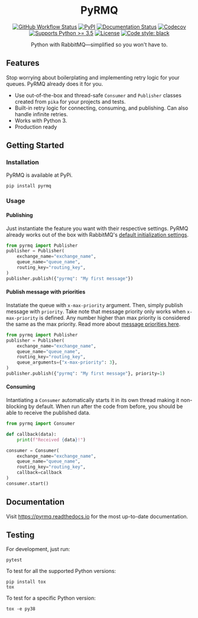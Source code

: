 <!--suppress HtmlDeprecatedAttribute -->
<div align="center">
  <h1>PyRMQ</h1>
  <a href="https://github.com/first-digital-finance/pyrmq"><img alt="GitHub Workflow Status" src="https://img.shields.io/github/workflow/status/altusgerona/pyrmq/Test%20across%20Python%20versions?style=for-the-badge"></a>
  <a href="https://pypi.org/project/PyRMQ/"><img alt="PyPI" src="https://img.shields.io/pypi/v/pyrmq?style=for-the-badge"></a>
  <a href="https://pyrmq.readthedocs.io"><img src='https://readthedocs.org/projects/pyrmq/badge/?version=latest&style=for-the-badge' alt='Documentation Status' /></a>
  <a href="https://codecov.io/gh/first-digital-finance/pyrmq"><img alt="Codecov" src="https://img.shields.io/codecov/c/github/first-digital-finance/pyrmq/master.svg?style=for-the-badge"></a>
  <a href="https://pypi.org/project/PyRMQ/"><img alt="Supports Python >= 3.5" src="https://img.shields.io/pypi/pyversions/pyrmq?style=for-the-badge"/></a>
  <a href="https://mit-license.org" target="_blank"><img src="https://img.shields.io/badge/license-MIT-blue.svg?longCache=true&style=for-the-badge" alt="License"></a> 
  <a href="https://github.com/psf/black"><img alt="Code style: black" src="https://img.shields.io/badge/code%20style-black-000000.svg?longCache=true&style=for-the-badge"></a>
  <p>Python with RabbitMQ—simplified so you won't have to.</p>
</div>

## Features
Stop worrying about boilerplating and implementing retry logic for your queues. PyRMQ already
does it for you.
- Use out-of-the-box and thread-safe `Consumer` and `Publisher` classes created from `pika` for your projects and tests.
- Built-in retry logic for connecting, consuming, and publishing. Can also handle infinite retries.
- Works with Python 3.
- Production ready

## Getting Started
### Installation
PyRMQ is available at PyPi.
```shell script
pip install pyrmq
```
### Usage
#### Publishing
Just instantiate the feature you want with their respective settings.
PyRMQ already works out of the box with RabbitMQ's [default initialization settings](https://hub.docker.com/_/rabbitmq).
```python
from pyrmq import Publisher
publisher = Publisher(
    exchange_name="exchange_name",
    queue_name="queue_name",
    routing_key="routing_key",
)
publisher.publish({"pyrmq": "My first message"})
```
#### Publish message with priorities
Instatiate the queue with `x-max-priority` argument. Then, simply publish message with `priority`.
Take note that message priority only works when `x-max-priority` is defined. Any number higher than max 
priority is considered the same as the max priority.
Read more about [message priorities here](https://www.rabbitmq.com/priority.html).
```python
from pyrmq import Publisher
publisher = Publisher(
    exchange_name="exchange_name",
    queue_name="queue_name",
    routing_key="routing_key",
    queue_arguments={"x-max-priority": 3},
)
publisher.publish({"pyrmq": "My first message"}, priority=1)
```
#### Consuming
Intantiating a `Consumer` automatically starts it in its own thread making it
non-blocking by default. When run after the code from before, you should be
able to receive the published data.
```python
from pyrmq import Consumer

def callback(data):
    print(f"Received {data}!")

consumer = Consumer(
    exchange_name="exchange_name",
    queue_name="queue_name",
    routing_key="routing_key",
    callback=callback
)
consumer.start()
```

## Documentation
Visit https://pyrmq.readthedocs.io for the most up-to-date documentation.


## Testing
For development, just run:
```shell script
pytest
```
To test for all the supported Python versions:
```shell script
pip install tox
tox
```
To test for a specific Python version:
```shell script
tox -e py38
```

